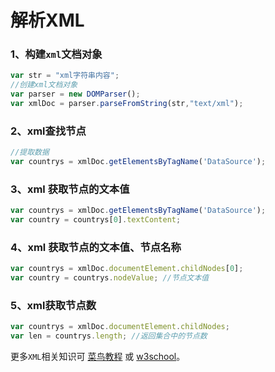 # 解析XML

### 1、构建`xml`文档对象

```javascript
var str = "xml字符串内容";
//创建xml文档对象
var parser = new DOMParser();
var xmlDoc = parser.parseFromString(str,"text/xml");
```

### 2、xml查找节点

```javascript
//提取数据
var countrys = xmlDoc.getElementsByTagName('DataSource');
```

### 3、xml 获取节点的文本值

```javascript
var countrys = xmlDoc.getElementsByTagName('DataSource');
var country = countrys[0].textContent;
```

### 4、xml 获取节点的文本值、节点名称

```javascript
var countrys = xmlDoc.documentElement.childNodes[0];
var country = countrys.nodeValue; //节点文本值
```

### 5、xml获取节点数

```javascript
var countrys = xmlDoc.documentElement.childNodes;
var len = countrys.length; //返回集合中的节点数
```



更多`XML`相关知识可 [菜鸟教程](https://www.runoob.com/dom/dom-tutorial.html) 或 [w3school](https://www.w3school.com.cn/xmldom/index.asp)。

